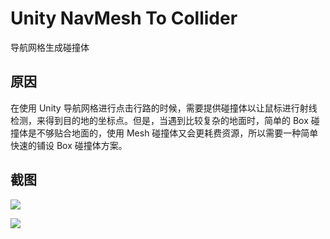# Unity NavMesh To Collider
导航网格生成碰撞体

## 原因
在使用 Unity 导航网格进行点击行路的时候，需要提供碰撞体以让鼠标进行射线检测，来得到目的地的坐标点。但是，当遇到比较复杂的地面时，简单的 Box 碰撞体是不够贴合地面的，使用 Mesh 碰撞体又会更耗费资源，所以需要一种简单快速的铺设 Box 碰撞体方案。

## 截图
![](http://img.blog.csdn.net/20171122203312235)

![](http://img.blog.csdn.net/20171122203333990)




